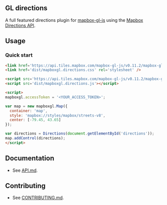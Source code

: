 GL directions
---

A full featured directions plugin for [mapbox-gl-js](https://github.com/mapbox/mapbox-gl-js) using the [Mapbox Directions API](https://www.mapbox.com/developers/api/directions/).

## Usage

### Quick start

```html
<link href='https://api.tiles.mapbox.com/mapbox-gl-js/v0.11.2/mapbox-gl.css' rel='stylesheet' />
<link href='dist/mapboxgl.directions.css' rel='stylesheet' />

<script src='https://api.tiles.mapbox.com/mapbox-gl-js/v0.11.2/mapbox-gl.js'></script>
<script src='dist/mapboxgl.directions.js'></script>

<script>
mapboxgl.accessToken = '<YOUR_ACCESS_TOKEN>';

var map = new mapboxgl.Map({
  container: 'map',
  style: 'mapbox://styles/mapbox/streets-v8',
  center: [-79.45, 43.65]
});

var directions = Directions(document.getElementById('directions'));
map.addControl(directions);
</script>
```

## Documentation

- See [API.md](https://github.com/mapbox/gl-directions/blob/master/API.md).

## Contributing

- See [CONTRIBUTING.md](https://github.com/mapbox/gl-directions/blob/master/CONTRIBUTING.md).
